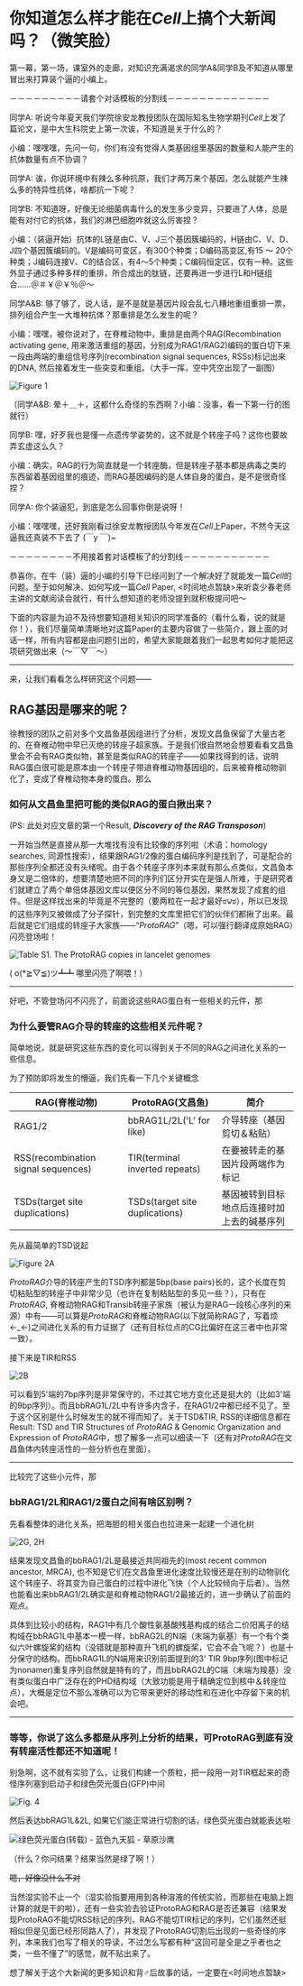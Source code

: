# 你知道怎么样才能在*Cell*上搞个大新闻吗？（微笑脸）

第一幕，第一场，课室外的走廊，对知识充满渴求的同学A&同学B及不知道从哪里冒出来打算装个逼的小编上。

－－－－－－－－－请套个对话模板的分割线－－－－－－－－－－－－－

同学A: 听说今年夏天我们学院徐安龙教授团队在国际知名生物学期刊*Cell*上发了篇论文，是中大生科院史上第一次诶，不知道是关于什么的？

小编：嘿嘿嘿，先问一句，你们有没有觉得人类基因组里基因的数量和人能产生的抗体数量有点不协调？

同学A: 诶，你说环境中有辣么多种抗原，我们才两万来个基因，怎么就能产生辣么多的特异性抗体，啥都抗一下呢？

同学B: 不知道呀，好像无论细菌病毒什么的发生多少变异，只要进了人体，总是能有对付它的抗体，我们的淋巴细胞咋就这么厉害捏？

小编：（装逼开始）抗体的L链是由C、V、J三个基因簇编码的，H链由C、V、D、J四个基因簇编码的。V是编码可变区，有300个种类；D编码高变区,有15 ～ 20个种类；J编码连接V、C的结合区，有4～5个种类；C编码恒定区，仅有一种。这些外显子通过多种多样的重排，所合成出的肽链，还要再进一步进行L和H链组合……＠＃￥＠￥％＠～

同学A&B: 够了够了，说人话，是不是就是基因片段会乱七八糟地重组重排一票，排列组合产生一大堆种抗体？那重排是怎么发生的呢？

小编：嘿嘿，被你说对了，在脊椎动物中，重排是由两个RAG(Recombination activating gene, 用来激活重组的基因，分别成为RAG1/RAG2)编码的蛋白切下来一段由两端的重组信号序列(recombination signal sequences, RSSs)标记出来的DNA, 然后接着发生一些突变和重组。（大手一挥，空中凭空出现了一副图）

![Figure 1](http://www.cell.com/cms/attachment/2062202860/2063776859/gr1.jpg)

（同学A&B: 晕＋＿＋，这都什么奇怪的东西啊？小编：没事，看一下第一行的图就行）

同学B: 嘿，好歹我也是懂一点遗传学姿势的，这不就是个转座子吗？这你也要故弄玄虚这么久？

小编：确实，RAG的行为简直就是一个转座酶，但是转座子基本都是病毒之类的东西留着基因组里的痕迹，而RAG基因编码的是人体自身的蛋白，是不是很奇怪捏？

同学A: 你个装逼犯，到底是怎么回事你倒是说呀！

小编：嘿嘿嘿，还好我刚看过徐安龙教授团队今年发在*Cell*上Paper，不然今天这逼我还真装不下去了 (￣y ￣)~

－－－－－－－－不用接着套对话模板了的分割线－－－－－－－－－－－

恭喜你，在牛（装）逼的小编的引导下已经问到了一个解决好了就能发一篇*Cell*的问题。至于如何解决、如何写成一篇*Cell* Paper, <时间地点暂缺>来听袁少春老师主讲的文献阅读会就行，有什么想知道的老师没提到就积极提问吧～

下面的内容是为迫不及待想要知道相关知识的同学准备的（看什么看，说的就是你！），我们尽量简单清晰地对这篇Paper的主要内容做了一些简介，跟上面的对话一样，所有内容都是由问题引出的，希望大家能跟着我们一起思考如何才能把这项研究做出来（～￣▽￣～）

---

来，让我们看看怎么样研究这个问题——

## RAG基因是哪来的呢？

徐教授的团队之前对多个文昌鱼基因组进行了分析，发现文昌鱼保留了大量古老的、在脊椎动物中早已灭绝的转座子超家族。于是我们很自然地会想要看看文昌鱼里会不会有RAG类似物，甚至是类似RAG的转座子——如果找得到的话，说明RAG蛋白很可能是原本由一个转座子带进脊椎动物基因组的，后来被脊椎动物驯化了，变成了脊椎动物本身的蛋白。那么

### 如何从文昌鱼里把可能的类似RAG的蛋白揪出来？

(PS: 此处对应文章的第一个Result, ***Discovery of the RAG Transposon***)

一开始当然是直接从那一大堆找有没有比较像的序列啦（术语：homology searches, 同源性搜索），结果跟RAG1/2像的蛋白编码序列是找到了，可是配合的那些序列全都还没有头绪呢。由于各个转座子序列本来就有那么点类似，文昌鱼本身又是二倍体的，想要清楚地把不同的序列们区分开实在是强人所难，于是研究者们就建立了两个单倍体基因文库以便区分不同的等位基因，果然发现了成套的组件。但是这样找出来的毕竟是不完整的（要两粒在一起才最好ಠ౪ಠ），所以已发现的这些序列又被做成了分子探针，到完整的文库里把它们的伙伴们都揪了出来。最后就是它们组成的转座子大家族——“*ProtoRAG*”（嗯，可以强行翻译成原始RAG）闪亮登场啦！

![Table S1. The ProtoRAG copies in lancelet genomes](http://upload-images.jianshu.io/upload_images/3072722-d2fc515e1002cb18.png?imageMogr2/auto-orient/strip%7CimageView2/2/w/1240)

( o(*≧▽≦)ツ┻┻ 哪里闪亮了啊喂！）

---

好吧，不管登场闪不闪亮了，前面说这些RAG蛋白有一些相关的元件，那

### 为什么要管RAG介导的转座的这些相关元件呢？

简单地说，就是研究这些东西的变化可以得到关于不同的RAG之间进化关系的一些信息。

为了预防即将发生的懵逼，我们先看一下几个关键概念

| RAG(脊椎动物)                           | ProtoRAG(文昌鱼)                  | 简介                    |
| ----------------------------------- | ------------------------------ | --------------------- |
| RAG1/2                              | bbRAG1L/2L('L' for like)       | 介导转座（基因剪切＆粘贴）         |
| RSS(recombination signal sequences) | TIR(terminal inverted repeats) | 在要被转走的基因片段两端作为标记      |
| TSDs(target site duplications)      | TSDs(target site duplications) | 基因被转到目标地点后连接时加上去的碱基序列 |

先从最简单的TSD说起

![Figure 2A](http://upload-images.jianshu.io/upload_images/3072722-1d7ee04c1bd82512.png?imageMogr2/auto-orient/strip%7CimageView2/2/w/1240)

*ProtoRAG*介导的转座产生的TSD序列都是5bp(base pairs)长的，这个长度在剪切粘贴型的转座子中非常少见（也许在复制粘贴型的多见一些？），只有在*ProtoRAG*, 脊椎动物RAG和Transib转座子家族（被认为是RAG一段核心序列的来源）中有——可以算是*ProtoRAG*和脊椎动物RAG(以下就简称RAG了，写着烦←_←)之间进化关系的有力证据了（还有目标位点的CG比偏好在这三者中也非常一致）。

接下来是TIR和RSS

![2B](http://upload-images.jianshu.io/upload_images/3072722-0c874b2982298e82.png?imageMogr2/auto-orient/strip%7CimageView2/2/w/1240)

可以看到5'端的7bp序列是非常保守的，不过其它地方变化还是挺大的（比如3'端的9bp序列）。而且bbRAG1L/2L中有许多内含子，在RAG1/2中都已经不见了。至于这个区别是什么时候发生的就不得而知了。关于TSD&TIR, RSS的详细信息都在Result: TSD and TIR Structures of *ProtoRAG* & Genomic Organization and Expression of *ProtoRAG*中，想了解多一点可以细读一下（还有对*ProtoRAG*在文昌鱼体内转座活性的一些分析也在里面）。

---

比较完了这些小元件，那

### bbRAG1/2L和RAG1/2蛋白之间有啥区别咧？

先看看整体的进化关系，把海胆的相关蛋白也拉进来一起建一个进化树

![2G, 2H](http://upload-images.jianshu.io/upload_images/3072722-b1619445875e9496.png?imageMogr2/auto-orient/strip%7CimageView2/2/w/1240)

结果发现文昌鱼的bbRAG1/2L是最接近共同祖先的(most recent common ancestor, MRCA), 也不知是它们在文昌鱼里进化速度比较慢还是在别的动物驯化这个转座子、将其变为自己蛋白的过程中进化飞快（个人比较倾向于后者）。当然也能看出来bbRAG1/2L确实是和脊椎动物RAG1/2最接近的，进一步确认了前面的观点。

具体到比较小的结构，RAG1中有几个酸性氨基酸残基构成的结合二价阳离子的结构域在bbRAG1L中基本一模一样，bbRAG2L的N端（末端为氨基）有一个有个类似六叶螺旋桨的结构（没错就是那种直升飞机的螺旋桨，它会不会飞呢？）也是十分保守的结构。而bbRAG1L的N端用来识别前面提到的3' TIR 9bp序列(图中标记为nonamer)重复序列自然就是特有的了，而且bbRAG2L的C端（末端为羧基）没有类似蛋白中广泛存在的PHD结构域（大致功能是用于精确定位到核中＆转座位点），大概是定位不那么准确可以为它带来更好的移动性和在进化中存留下来的机会吧。

---

### 等等，你说了这么多都是从序列上分析的结果，可ProtoRAG到底有没有转座活性都还不知道呢！

别急啊，这不就有实验了么，让我们构建一个质粒，把一段用一对TIR框起来的奇怪序列塞到启动子和绿色荧光蛋白(GFP)中间

![Fig. 4](http://upload-images.jianshu.io/upload_images/3072722-8c6252fa05545bfd.png?imageMogr2/auto-orient/strip%7CimageView2/2/w/1240)

然后表达bbRAG1L&2L, 如果它们能正常进行切割的话，绿色荧光蛋白就能表达啦

![绿色荧光蛋白(转载) - 蓝色九天狐 - 草原沙鹰](http://img.blog.163.com/photo/IE-N8sW5-h6uP5Ul4PkvqA==/2576340461833563258.jpg)

（什么？你问结果？结果当然是绿了啊！）

~~嗯，好像没什么不对~~

当然湿实验不止一个（湿实验指要用用到各种溶液的传统实验，而那些在电脑上跑计算的就是干的啦），还有一些实验去验证ProtoRAG和RAG是否还兼容（结果发现ProtoRAG不能切RSS标记的序列，RAG不能切TIR标记的序列，它们虽然还挺相似但是见面已经形同路人了），并发现了ProtoRAG切割后出现的一些奇怪的序列，本来我们也写了相关的导读，不过怎么写都有种“这回可是全是之乎者也之类，一些不懂了”的感觉，就不贴出来了。

想了解关于这个大新闻的更多知识和背♂后故事的话，一定要在<时间地点暂缺>




